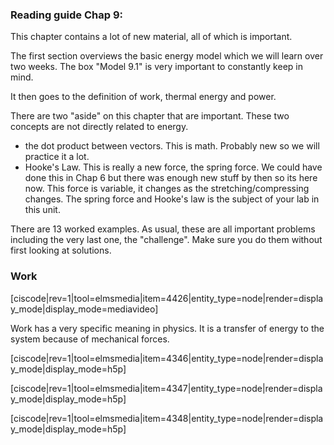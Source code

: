 ### Reading guide Chap 9: 

This chapter contains a lot of new material, all of which is important. 

The first section overviews the basic energy model which we will learn over two weeks. The box "Model 9.1" is very important to constantly keep in mind. 

It then goes to the definition of work, thermal energy and power. 

There are two "aside" on this chapter that are important. These two concepts are not directly related to energy. 

* the dot product between vectors. This is math. Probably new so we will practice it a lot. 
* Hooke's Law. This is really a new force, the spring force. We could have done this in Chap 6 but there was enough new stuff by then so its here now. This force is variable, it changes as the stretching/compressing changes. The spring force and Hooke's law is the subject of your lab in this unit.  

There are 13 worked examples. As usual, these are all important problems including the very last one, the "challenge". Make sure you do them without first looking at solutions. 

<stop-note>
    <span slot="9.1-9.3"></span>
</stop-note>

### Work

[ciscode|rev=1|tool=elmsmedia|item=4426|entity_type=node|render=display_mode|display_mode=mediavideo]

<lrndesign-sidenote label="Instructor Note" icon="bookmark" bg-color="#c2e5f2">
Work has a very specific meaning in physics. It is a transfer of energy to the system because of mechanical forces. 
</lrndesign-sidenote>

[ciscode|rev=1|tool=elmsmedia|item=4346|entity_type=node|render=display_mode|display_mode=h5p]

[ciscode|rev=1|tool=elmsmedia|item=4347|entity_type=node|render=display_mode|display_mode=h5p]

[ciscode|rev=1|tool=elmsmedia|item=4348|entity_type=node|render=display_mode|display_mode=h5p]